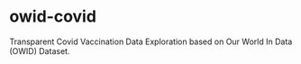 # owid-covid
Transparent Covid Vaccination Data Exploration based on Our World In Data (OWID) Dataset.
